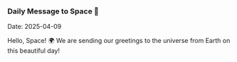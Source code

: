 ### Daily Message to Space 🌌
Date: 2025-04-09

Hello, Space! 🌍 We are sending our greetings to the universe from Earth on this beautiful day!

